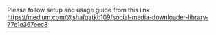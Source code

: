 Please follow setup and usage guide from this link
<href>https://medium.com/@shafqatkb109/social-media-downloader-library-77e1e367eec3</href>
